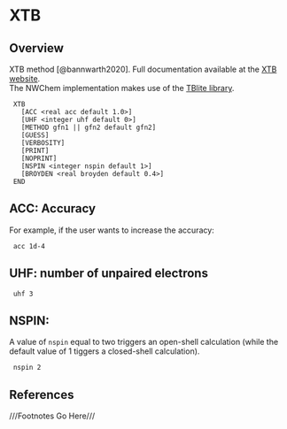 # XTB

## Overview

XTB method [@bannwarth2020]. Full documentation available at the [XTB website](https://xtb-docs.readthedocs.io).  
The NWChem implementation makes use of the [TBlite library](https://xtb-docs.readthedocs.io).  

```
 XTB
   [ACC <real acc default 1.0>] 
   [UHF <integer uhf default 0>]
   [METHOD gfn1 || gfn2 default gfn2]
   [GUESS]
   [VERBOSITY]
   [PRINT]  
   [NOPRINT]
   [NSPIN <integer nspin default 1>]
   [BROYDEN <real broyden default 0.4>]
 END
```

## ACC: Accuracy

For example, if the user wants to increase the accuracy:
```
 acc 1d-4
```

## UHF: number of unpaired electrons

```
 uhf 3
```

## NSPIN:

A value of `nspin` equal to two triggers an open-shell calculation (while the default value of 1 tiggers a closed-shell calculation).

```
 nspin 2
```


## References
///Footnotes Go Here///

